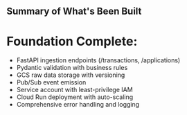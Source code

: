 ## Summary of What's Been Built
# Foundation Complete:

- FastAPI ingestion endpoints (/transactions, /applications)
- Pydantic validation with business rules
- GCS raw data storage with versioning
- Pub/Sub event emission
- Service account with least-privilege IAM
- Cloud Run deployment with auto-scaling
- Comprehensive error handling and logging
